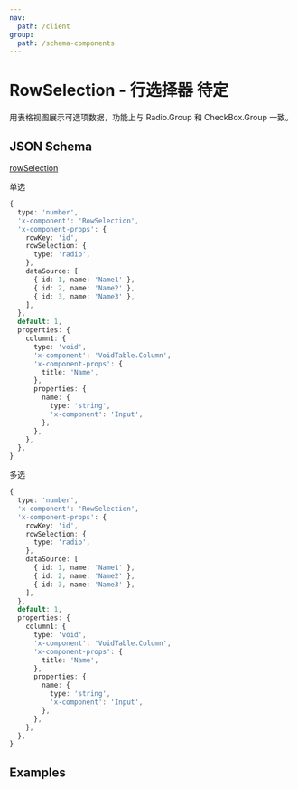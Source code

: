 ```yaml
---
nav:
  path: /client
group:
  path: /schema-components
---
```


# RowSelection - 行选择器 <Badge>待定</Badge>

用表格视图展示可选项数据，功能上与 Radio.Group 和 CheckBox.Group 一致。

## JSON Schema

[rowSelection](https://ant.design/components/table/#rowSelection)

单选

```ts
{
  type: 'number',
  'x-component': 'RowSelection',
  'x-component-props': {
    rowKey: 'id',
    rowSelection: {
      type: 'radio',
    },
    dataSource: [
      { id: 1, name: 'Name1' },
      { id: 2, name: 'Name2' },
      { id: 3, name: 'Name3' },
    ],
  },
  default: 1,
  properties: {
    column1: {
      type: 'void',
      'x-component': 'VoidTable.Column',
      'x-component-props': {
        title: 'Name',
      },
      properties: {
        name: {
          type: 'string',
          'x-component': 'Input',
        },
      },
    },
  },
}
```

多选

```ts
{
  type: 'number',
  'x-component': 'RowSelection',
  'x-component-props': {
    rowKey: 'id',
    rowSelection: {
      type: 'radio',
    },
    dataSource: [
      { id: 1, name: 'Name1' },
      { id: 2, name: 'Name2' },
      { id: 3, name: 'Name3' },
    ],
  },
  default: 1,
  properties: {
    column1: {
      type: 'void',
      'x-component': 'VoidTable.Column',
      'x-component-props': {
        title: 'Name',
      },
      properties: {
        name: {
          type: 'string',
          'x-component': 'Input',
        },
      },
    },
  },
}
```

## Examples

<code src="./demos/demo1.tsx">
